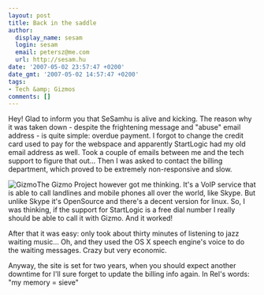 ```yaml
---
layout: post
title: Back in the saddle
author:
  display_name: sesam
  login: sesam
  email: petersz@me.com
  url: http://sesam.hu
date: '2007-05-02 23:57:47 +0200'
date_gmt: '2007-05-02 14:57:47 +0200'
tags:
- Tech &amp; Gizmos
comments: []
---
```


Hey! Glad to inform you that SeSamhu is alive and kicking. The reason why it was taken down - despite the frightening message and "abuse" email address - is quite simple: overdue payment. I forgot to change the credit card used to pay for the webspace and apparently StartLogic had my old email address as well. Took a couple of emails between me and the tech support to figure that out... Then I was asked to contact the billing department, which proved to be extremely non-responsive and slow.

![Gizmo](http://sesam.hu/wp-content/uploads/2007/05/gizmo.png)The Gizmo Project however got me thinking. It's a VoIP service that is able to call landlines and mobile phones all over the world, like Skype. But unlike Skype it's OpenSource and there's a decent version for linux. So, I was thinking, if the support for StartLogic is a free dial number I really should be able to call it with Gizmo. And it worked!

After that it was easy: only took about thirty minutes of listening to jazz waiting music... Oh, and they used the OS X speech engine's voice to do the waiting messages. Crazy but very economic.

Anyway, the site is set for two years, when you should expect another downtime for I'll sure forget to update the billing info again. In Rel's words: "my memory = sieve"
